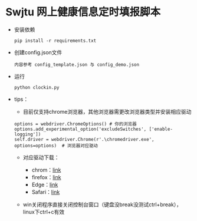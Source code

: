 # Swjtu 网上健康信息定时填报脚本
- 安装依赖  

    ```
    pip install -r requirements.txt
    ```

- 创建config.json文件

    ```
    内容参考 config_template.json 与 config_demo.json
    ```

- 运行  

    ```
    python clockin.py
    ```

- tips：
    - 目前仅支持chrome浏览器，其他浏览器需更改浏览器类型并安装相应驱动
    ```
    options = webdriver.ChromeOptions() # 你的浏览器
    options.add_experimental_option('excludeSwitches', ['enable-logging'])
    self.driver = webdriver.Chrome(r'.\chromedriver.exe', options=options)  # 浏览器对应驱动
    ```
    - 对应驱动下载：
        - chrom：[link](http://npm.taobao.org/mirrors/chromedriver/)
        - firefox：[link](https://github.com/mozilla/geckodriver/releases)
        - Edge：[link](https://developer.microsoft.com/en-us/micrsosft-edage/tools/webdriver)
        - Safari：[link](https://webkit.org/blog/6900/webdriver-support-in-safari-10/)
        
    - win关闭程序直接关闭控制台窗口（键盘没break没测试ctrl+break），linux下ctrl+c有效

